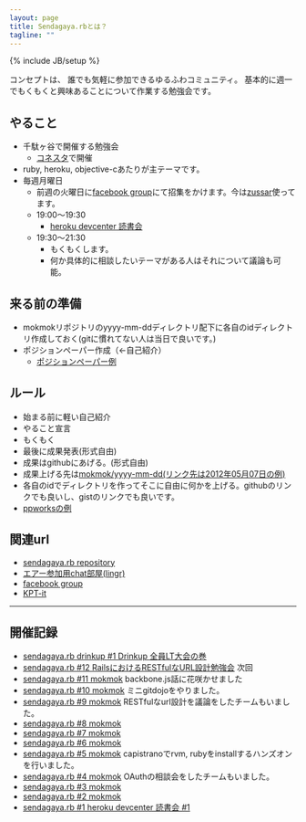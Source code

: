 ```yaml
---
layout: page
title: Sendagaya.rbとは？
tagline: ""
---
```

{% include JB/setup %}

コンセプトは、 誰でも気軽に参加できるゆるふわコミュニティ。
基本的に週一でもくもくと興味あることについて作業する勉強会です。

## やること
* 千駄ヶ谷で開催する勉強会
    * [コネスタ](http://www.connectstar.jp/)で開催
* ruby, heroku, objective-cあたりが主テーマです。
* 毎週月曜日
    * 前週の火曜日に[facebook group](https://www.facebook.com/groups/132324356892674/)にて招集をかけます。今は[zussar](http://www.zusaar.com/user/agZ6dXNhYXJyFQsSBFVzZXIiCzkwNTU4MDIwX3R3DA)使ってます。
    * 19:00〜19:30
        * [heroku devcenter 読書会](https://github.com/herokaijp/devcenter/wiki)
    * 19:30〜21:30
        * もくもくします。
        * 何か具体的に相談したいテーマがある人はそれについて議論も可能。

## 来る前の準備
* mokmokリポジトリのyyyy-mm-ddディレクトリ配下に各自のidディレクトリ作成しておく(gitに慣れてない人は当日で良いです。)
* ポジションペーパー作成（←自己紹介）
    * [ポジションペーパー例](https://github.com/sendagayarb/sendagayarb.github.com/wiki/%E8%87%AA%E5%B7%B1%E7%B4%B9%E4%BB%8B)

## ルール
* 始まる前に軽い自己紹介
* やること宣言
* もくもく
* 最後に成果発表(形式自由)
* 成果はgithubにあげる。(形式自由)
* 成果上げる先は[mokmok/yyyy-mm-dd(リンク先は2012年05月07日の例)](https://github.com/sendagayarb/mokmok/tree/master/2012-05-07)
* 各自のidでディレクトリを作ってそこに自由に何かを上げる。githubのリンクでも良いし、gistのリンクでも良いです。
* [ppworksの例](https://github.com/sendagayarb/mokmok/blob/master/2012-05-07/ppworks/history.md)


## 関連url
* [sendagaya.rb repository](http://github.com/sendagayarb)
* [エアー参加用chat部屋(lingr)](http://lingr.com/room/sendagayarb)
* [facebook group](https://www.facebook.com/groups/132324356892674/)
* [KPT-it](http://kpt-it.herokuapp.com/6ef3521b4e7396f956e574972947fba1)

---

## 開催記録
* [sendagaya.rb drinkup #1 Drinkup 全員LT大会の巻](http://sendagayarb.doorkeeper.jp/events/1314)
* [sendagaya.rb #12 RailsにおけるRESTfulなURL設計勉強会](https://github.com/sendagayarb/mokmok/tree/master/2012-07-23) 次回 
* [sendagaya.rb #11 mokmok](https://github.com/sendagayarb/mokmok/tree/master/2012-07-09) backbone.js話に花咲かせました
* [sendagaya.rb #10 mokmok](http://github.com/sendagayarb/mokmok/tree/master/2012-07-02) ミニgitdojoをやりました。
* [sendagaya.rb #9 mokmok](http://github.com/sendagayarb/mokmok/tree/master/2012-06-25) RESTfulなurl設計を議論をしたチームもいました。
* [sendagaya.rb #8 mokmok](http://github.com/sendagayarb/mokmok/tree/master/2012-06-18)
* [sendagaya.rb #7 mokmok](http://github.com/sendagayarb/mokmok/tree/master/2012-06-11)
* [sendagaya.rb #6 mokmok](http://github.com/sendagayarb/mokmok/tree/master/2012-06-04)
* [sendagaya.rb #5 mokmok](http://github.com/sendagayarb/mokmok/tree/master/2012-05-28) capistranoでrvm, rubyをinstallするハンズオンを行いました。
* [sendagaya.rb #4 mokmok](http://github.com/sendagayarb/mokmok/tree/master/2012-05-21) OAuthの相談会をしたチームもいました。
* [sendagaya.rb #3 mokmok](http://github.com/sendagayarb/mokmok/tree/master/2012-05-14)
* [sendagaya.rb #2 mokmok](http://github.com/sendagayarb/mokmok/tree/master/2012-05-07)
* [sendagaya.rb #1 heroku devcenter 読書会 #1](https://github.com/sendagayarb/sendagayarb.github.com/wiki/20120502-Heroku-Devcenter-Reading)

